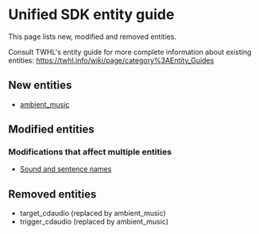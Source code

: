 # Unified SDK entity guide

This page lists new, modified and removed entities.

Consult TWHL's entity guide for more complete information about existing entities: https://twhl.info/wiki/page/category%3AEntity_Guides

## New entities

* [ambient_music](entities/ambient_music.md)

## Modified entities

### Modifications that affect multiple entities

* [Sound and sentence names](modifications/sound-and-sentence-names.md)

## Removed entities

* target_cdaudio (replaced by ambient_music)
* trigger_cdaudio (replaced by ambient_music)
